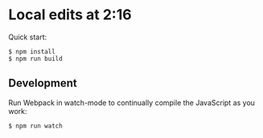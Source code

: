 # Local edits at 2:16

Quick start:

```
$ npm install
$ npm run build
````

## Development

Run Webpack in watch-mode to continually compile the JavaScript as you work:

```
$ npm run watch
```
